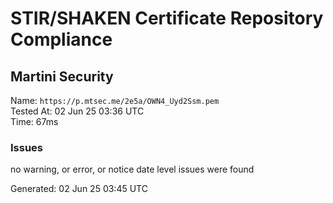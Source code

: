 # STIR/SHAKEN Certificate Repository Compliance

## Martini Security

Name: `https://p.mtsec.me/2e5a/OWN4_Uyd2Ssm.pem`\
Tested At: 02 Jun 25 03:36 UTC\
Time: 67ms

### Issues

no warning, or error, or notice date level issues were found

Generated: 02 Jun 25 03:45 UTC